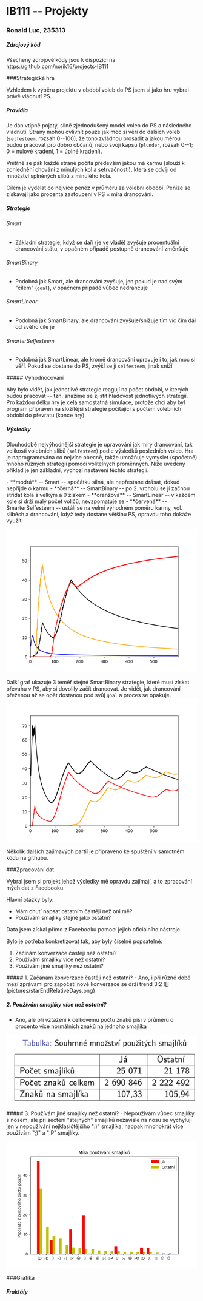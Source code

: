 # IB111 -- Projekty
### Ronald Luc, 235313

#####  Zdrojový kód
Všecheny zdrojové kódy jsou k dispozici na https://github.com/norik16/projects-IB111

<div style="page-break-after: always;"></div>
###Strategická hra

Vzhledem k výběru projektu v období voleb do PS jsem si jako hru vybral právě vládnutí PS.

##### Pravidla

Je dán vtipně pojatý, silně zjednodušený model voleb do PS a následného vládnutí. Strany mohou ovlivnit pouze jak moc si věří do dalších voleb (```selfesteem```, rozsah 0--100), že toho zvládnou prosadit a jakou měrou budou pracovat pro dobro občanů, nebo svoji kapsu (```plunder```, rozsah 0--1; 0 = nulové kradení, 1 = úplné kradení).

Vnitřně se pak každé straně počítá především jakou má karmu (slouží k zohlednění chování z minulých kol a setrvačnosti), která se odvíjí od množství splněných slibů z minulého kola.

Cílem je vydělat co nejvíce peněz v průměru za volební období. Peníze se získávají jako procenta zastoupení v PS × míra drancování.

##### Strategie

###### Smart
- Základní strategie, když se daří (je ve vládě) zvyšuje procentuální drancování státu, v opačném případě postupně drancování změnšuje

###### SmartBinary
- Podobná jak Smart, ale drancování zvyšuje, jen pokud je nad svým "cílem" (```goal```), v opačném případě vůbec nedrancuje

###### SmartLinear
- Podobná jak SmartBinary, ale drancování zvyšuje/snižuje tím víc čím dál od svého cíle je

###### SmarterSelfesteem
- Podobná jak SmartLinear, ale kromě drancování upravuje i to, jak moc si věří. Pokud se dostane do PS, zvýší se jí ```selfesteem```, jinak sníží

<div style="page-break-after: always;"></div>
##### Vyhodnocování

Aby bylo vidět, jak jednotlivé strategie reagují na počet období, v kterých budou pracovat -- tzn. snažíme se zjistit hladovost jednotlivých strategií. Pro každou délku hry je celá samostatná simulace, protože chci aby byl program připraven na složitější strategie počítající s počtem volebních období do převratu (konce hry).

##### Výsledky

Dlouhodobě nejvýhodnější strategie je upravování jak míry drancování, tak velikosti volebních slibů (```selfesteem```) podle výsledků posledních voleb. Hra je naprogramována co nejvíce obecně, takže umožňuje vymyslet (spočetně) mnoho různých strategií pomocí volitelných proměnných. Níže uvedený příklad je jen základní, výchozí nastavení těchto strategií.

<div style="page-break-after: always;"></div>
- **modrá** -- Smart -- spočátku silná, ale nepřestane drásat, dokud nepřijde o karmu
- **černá** -- SmartBinary -- po 2. vrcholu se jí začnou střídat kola s velkým a 0 ziskem
- **oranžová** -- SmartLinear -- v každém kole si drží malý počet voličů, nevzpomatuje se
- **červená** -- SmarterSelfesteem -- ustálí se na velmi výhodném poměru karmy, vol. sliběch a drancování, když tedy dostane většinu PS, opravdu toho dokáže využít


![](pictures/elec.png)

Další graf ukazuje 3 téměř stejné SmartBinary strategie, které musí získat převahu v PS, aby si dovolily začít drancovat. Je vidět, jak drancování přeženou až se opět dostanou pod svůj ```goal``` a proces se opakuje.
![](pictures/elec2.png)

Několik dalších zajímavých partií je připraveno ke spuštění v samotném kódu na githubu.


<div style="page-break-after: always;"></div>
###Zpracování dat

Vybral jsem si projekt jehož výsledky mě opravdu zajímají, a to zpracování mých dat z Facebooku.

Hlavní otázky byly:
- Mám chut’ napsat ostatním častěji než oni mě?
- Používám smajlíky stejně jako ostatní?

Data jsem získal přímo z Facebooku pomocí jejich oficiálního nástroje

Bylo je potřeba konkretizovat tak, aby byly číselně popsatelné:
1. Začínám konverzace častěji než ostatní?
2. Používám  smajlíky více než ostatní?
3. Používám jiné smajlíky než ostatní?

<div style="page-break-after: always;"></div>
##### 1. Začánám konverzace častěji než ostatní?
- Ano, i při různé době mezi zprávami pro započetí nové konverzace se drží trend 3:2
![](pictures/starEndRelativeDays.png)

##### 2. Používám  smajlíky více než ostatní?
- Ano, ale při vztažení k celkovému počtu znaků píši v průměru o procento více normálních znaků na jednoho smajlíka

![](pictures/fb3.png)

<div style="page-break-after: always;"></div>
##### 3. Používám jiné smajlíky než ostatní?
- Nepoužívám vůbec smajlíky s nosem, ale při sečtení "stejných" smajlíků nezávisle na nosu se vychyluji jen v nepoužívání nejklasičtějšího ":)" smajlíka, naopak mnohokrát více používám ";)" a ":P" smajlíky.

![](pictures/smiley4.png)


<div style="page-break-after: always;"></div>
###Grafika

##### Fraktály






